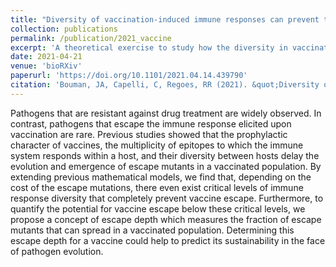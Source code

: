 ```yaml
---
title: "Diversity of vaccination-induced immune responses can prevent the spread of vaccine escape mutants"
collection: publications
permalink: /publication/2021_vaccine
excerpt: 'A theoretical exercise to study how the diversity in vaccination-induced immune responses can explain (in part) why vaccination escape is less often observed compared to resistance to treatment.'
date: 2021-04-21
venue: 'bioRXiv'
paperurl: 'https://doi.org/10.1101/2021.04.14.439790'
citation: 'Bouman, JA, Capelli, C, Regoes, RR (2021). &quot;Diversity of vaccination-induced immune responses can prevent the spread of vaccine escape mutants&quot; <i>BioRXiv preprint</i>'
---
```


Pathogens that are resistant against drug treatment are widely observed. In contrast, pathogens that escape the immune response elicited upon vaccination are rare. Previous studies showed that the prophylactic character of vaccines, the multiplicity of epitopes to which the immune system responds within a host, and their diversity between hosts delay the evolution and emergence of escape mutants in a vaccinated population. By extending previous mathematical models, we find that, depending on the cost of the escape mutations, there even exist critical levels of immune response diversity that completely prevent vaccine escape. Furthermore, to quantify the potential for vaccine escape below these critical levels, we propose a concept of escape depth which measures the fraction of escape mutants that can spread in a vaccinated population. Determining this escape depth for a vaccine could help to predict its sustainability in the face of pathogen evolution.
